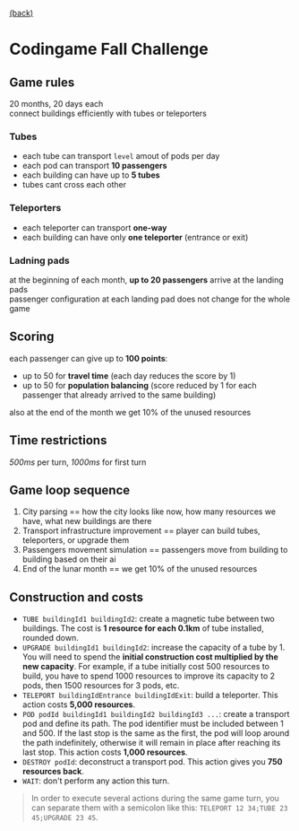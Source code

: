 [(back)](../)

# Codingame Fall Challenge
## Game rules
20 months, 20 days each  
connect buildings efficiently with tubes or teleporters  

### Tubes
* each tube can transport `level` amout of pods per day  
* each pod can transport **10 passengers**
* each building can have up to **5 tubes**
* tubes cant cross each other

### Teleporters
* each teleporter can transport **one-way**  
* each building can have only **one teleporter** (entrance or exit)  

### Ladning pads
at the beginning of each month, **up to 20 passengers** arrive at the landing pads  
passenger configuration at each landing pad does not change for the whole game  

## Scoring
each passenger can give up to **100 points**:
* up to 50 for **travel time** (each day reduces the score by 1)
* up to 50 for **population balancing** (score reduced by 1 for each passenger that already arrived to the same building)

also at the end of the month we get 10% of the unused resources  

## Time restrictions
_500ms_ per turn, _1000ms_ for first turn

## Game loop sequence
1. City parsing == how the city looks like now, how many resources we have, what new buildings are there
2. Transport infrastructure improvement == player can build tubes, teleporters, or upgrade them
3. Passengers movement simulation == passengers move from building to building based on their ai
4. End of the lunar month == we get 10% of the unused resources

## Construction and costs
* `TUBE buildingId1 buildingId2`: create a magnetic tube between two buildings. The cost is **1 resource for each 0.1km** of tube installed, rounded down.
* `UPGRADE buildingId1 buildingId2`: increase the capacity of a tube by 1. You will need to spend the **initial construction cost multiplied by the new capacity**. For example, if a tube initially cost 500 resources to build, you have to spend 1000 resources to improve its capacity to 2 pods, then 1500 resources for 3 pods, etc.
* `TELEPORT buildingIdEntrance buildingIdExit`: build a teleporter. This action costs **5,000 resources**.
* `POD podId buildingId1 buildingId2 buildingId3 ...`: create a transport pod and define its path. The pod identifier must be included between 1 and 500. If the last stop is the same as the first, the pod will loop around the path indefinitely, otherwise it will remain in place after reaching its last stop. This action costs **1,000 resources**.
* `DESTROY podId`: deconstruct a transport pod. This action gives you **750 resources back**.
* `WAIT`: don't perform any action this turn.

> In order to execute several actions during the same game turn, you can separate them with a semicolon like this: `TELEPORT 12 34;TUBE 23 45;UPGRADE 23 45`.
